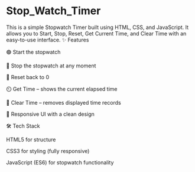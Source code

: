 # Stop_Watch_Timer
This is a simple Stopwatch Timer built using HTML, CSS, and JavaScript. It allows you to Start, Stop, Reset, Get Current Time, and Clear Time with an easy-to-use interface.
✨ Features

🟢 Start the stopwatch

🔴 Stop the stopwatch at any moment

🔄 Reset back to 0

⏲️ Get Time – shows the current elapsed time

🧹 Clear Time – removes displayed time records

🎨 Responsive UI with a clean design

🛠️ Tech Stack

HTML5 for structure

CSS3 for styling (fully responsive)

JavaScript (ES6) for stopwatch functionality
